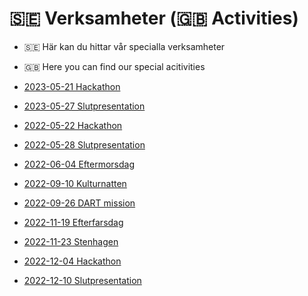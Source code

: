 # 🇸🇪 Verksamheter (🇬🇧 Activities)

- 🇸🇪 Här kan du hittar vår specialla verksamheter
- 🇬🇧 Here you can find our special acitivities


- [2023-05-21 Hackathon](20230521_hackathon/README.md)
- [2023-05-27 Slutpresentation](20230527_slutpresentation/README.md)
- [2022-05-22 Hackathon](20220522_hackathon/README.md)
- [2022-05-28 Slutpresentation](20220528_slutpresentation/README.md)
- [2022-06-04 Eftermorsdag](20220604_eftermorsdag/README.md)
- [2022-09-10 Kulturnatten](20220910_kulturnatten/README.md)
- [2022-09-26 DART mission](20220926_dart_mission/README.md)
- [2022-11-19 Efterfarsdag](20221119_efterfarsdag/README.md) 
- [2022-11-23 Stenhagen](20221123_stenhagen/README.md) 
- [2022-12-04 Hackathon](20221204_hackathon/README.md)
- [2022-12-10 Slutpresentation](20221210_slutpresentation/README.md)

